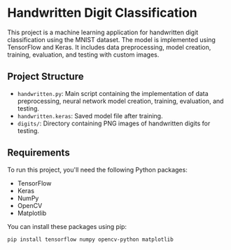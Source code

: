 # Handwritten Digit Classification

This project is a machine learning application for handwritten digit classification using the MNIST dataset. The model is implemented using TensorFlow and Keras. It includes data preprocessing, model creation, training, evaluation, and testing with custom images.

## Project Structure

- `handwritten.py`: Main script containing the implementation of data preprocessing, neural network model creation, training, evaluation, and testing.
- `handwritten.keras`: Saved model file after training.
- `digits/`: Directory containing PNG images of handwritten digits for testing.

## Requirements

To run this project, you'll need the following Python packages:

- TensorFlow
- Keras
- NumPy
- OpenCV
- Matplotlib

You can install these packages using pip:

```bash
pip install tensorflow numpy opencv-python matplotlib
